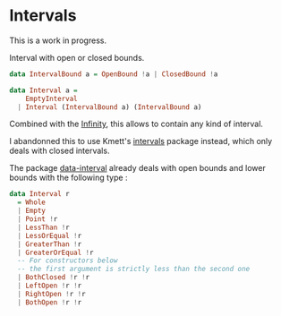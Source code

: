 # Intervals

This is a work in progress.

Interval with open or closed bounds.

```haskell
data IntervalBound a = OpenBound !a | ClosedBound !a

data Interval a =
    EmptyInterval
  | Interval (IntervalBound a) (IntervalBound a)
```

Combined with the [Infinity](https://github.com/AliceRixte/infinity-class), this allows to contain any kind of interval.


I abandonned this to use Kmett's [intervals](https://hackage.haskell.org/package/intervals) package instead, which only deals with closed intervals.

The package [data-interval](https://hackage.haskell.org/package/data-interval) already deals with open bounds and lower bounds with the following type  :

```haskell
data Interval r
  = Whole
  | Empty
  | Point !r
  | LessThan !r
  | LessOrEqual !r
  | GreaterThan !r
  | GreaterOrEqual !r
  -- For constructors below
  -- the first argument is strictly less than the second one
  | BothClosed !r !r
  | LeftOpen !r !r
  | RightOpen !r !r
  | BothOpen !r !r
```
